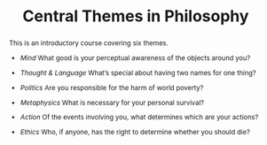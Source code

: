 ---
title: "Central Themes in Philosophy"
url: "https://central-themes.butterfill.com/"
authors: Stephen A. Butterfill
year: 2019-20
term: Spring
place: University of Warwick, UK
abstract: |
  This is an introductory course covering six themes. 
  
  * *Mind* What good is your perceptual awareness of the objects around you? 
  
  * *Thought & Language* What’s special about having two names for one thing? 
  
  * *Politics* Are you responsible for the harm of world poverty? 
  
  * *Metaphysics* What is necessary for your personal survival? 
  
  * *Action* Of the events involving you, what determines which are your actions? 
  
  * *Ethics* Who, if anyone, has the right to determine whether you should die?
featured: false
---